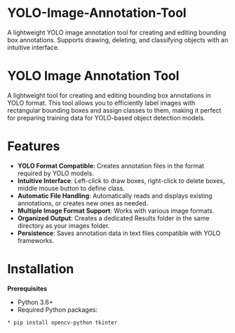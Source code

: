 # YOLO-Image-Annotation-Tool
A lightweight YOLO image annotation tool for creating and editing bounding box annotations. Supports drawing, deleting, and classifying objects with an intuitive interface.


# YOLO Image Annotation Tool
A lightweight tool for creating and editing bounding box annotations in YOLO format. This tool allows you to efficiently label images with rectangular bounding boxes and assign classes to them, making it perfect for preparing training data for YOLO-based object detection models.

# Features
* **YOLO Format Compatible**: Creates annotation files in the format required by YOLO models.
* **Intuitive Interface**: Left-click to draw boxes, right-click to delete boxes, middle mouse button to define class.
* **Automatic File Handling**: Automatically reads and displays existing annotations, or creates new ones as needed.
* **Multiple Image Format Support**: Works with various image formats.
* **Organized Output**: Creates a dedicated Results folder in the same directory as your images folder.
* **Persistence**: Saves annotation data in text files compatible with YOLO frameworks.

# Installation
**Prerequisites**
    
* Python 3.6+
* Required Python packages:
```bash  
* pip install opencv-python tkinter

